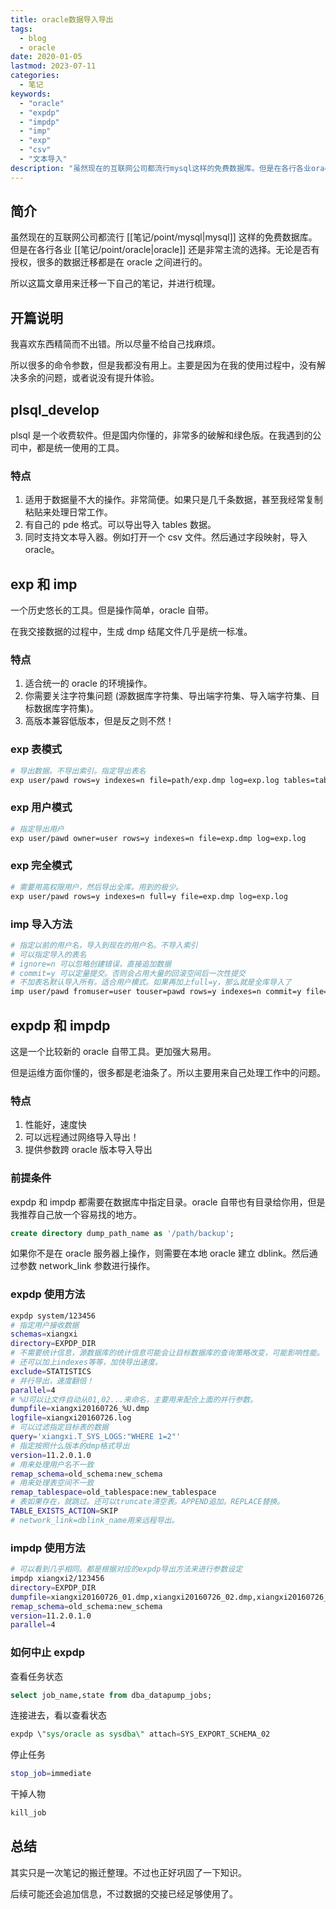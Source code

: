 ```yaml
---
title: oracle数据导入导出
tags:
  - blog
  - oracle
date: 2020-01-05
lastmod: 2023-07-11
categories:
  - 笔记
keywords:
  - "oracle"
  - "expdp"
  - "impdp"
  - "imp"
  - "exp"
  - "csv"
  - "文本导入"
description: "虽然现在的互联网公司都流行mysql这样的免费数据库。但是在各行各业oracle还是非常主流的选择。无论是否有授权，很多的数据迁移都是在oracle之间进行的。所以这篇文章用来迁移一下自己的笔记，并进行梳理"
---
```


## 简介

虽然现在的互联网公司都流行 [[笔记/point/mysql|mysql]] 这样的免费数据库。但是在各行各业 [[笔记/point/oracle|oracle]] 还是非常主流的选择。无论是否有授权，很多的数据迁移都是在 oracle 之间进行的。

所以这篇文章用来迁移一下自己的笔记，并进行梳理。

## 开篇说明

我喜欢东西精简而不出错。所以尽量不给自己找麻烦。

所以很多的命令参数，但是我都没有用上。主要是因为在我的使用过程中，没有解决多余的问题，或者说没有提升体验。

## plsql_develop

plsql 是一个收费软件。但是国内你懂的，非常多的破解和绿色版。在我遇到的公司中，都是统一使用的工具。

### 特点

1. 适用于数据量不大的操作。非常简便。如果只是几千条数据，甚至我经常复制粘贴来处理日常工作。
2. 有自己的 pde 格式。可以导出导入 tables 数据。
3. 同时支持文本导入器。例如打开一个 csv 文件。然后通过字段映射，导入 oracle。

## exp 和 imp

一个历史悠长的工具。但是操作简单，oracle 自带。

在我交接数据的过程中，生成 dmp 结尾文件几乎是统一标准。

### 特点

1. 适合统一的 oracle 的环境操作。
2. 你需要关注字符集问题 (源数据库字符集、导出端字符集、导入端字符集、目标数据库字符集)。
3. 高版本兼容低版本，但是反之则不然！

### exp 表模式

```bash
# 导出数据。不导出索引。指定导出表名
exp user/pawd rows=y indexes=n file=path/exp.dmp log=exp.log tables=tab1,tab2,tab3
```

### exp 用户模式

```bash
# 指定导出用户
exp user/pawd owner=user rows=y indexes=n file=exp.dmp log=exp.log
```

### exp 完全模式

```bash
# 需要用高权限用户，然后导出全库。用到的极少。
exp user/pawd rows=y indexes=n full=y file=exp.dmp log=exp.log
```

### imp 导入方法

```bash
# 指定以前的用户名，导入到现在的用户名。不导入索引
# 可以指定导入的表名
# ignore=n 可以忽略创建错误，直接追加数据
# commit=y 可以定量提交。否则会占用大量的回滚空间后一次性提交
# 不加表名默认导入所有。适合用户模式。如果再加上full=y，那么就是全库导入了
imp user/pawd fromuser=user touser=pawd rows=y indexes=n commit=y file=exp.dmp log=imp.log tables=t1,t2,t3
```

## expdp 和 impdp

这是一个比较新的 oracle 自带工具。更加强大易用。

但是运维方面你懂的，很多都是老油条了。所以主要用来自己处理工作中的问题。

### 特点

1. 性能好，速度快
2. 可以远程通过网络导入导出！
3. 提供参数跨 oracle 版本导入导出

### 前提条件

expdp 和 impdp 都需要在数据库中指定目录。oracle 自带也有目录给你用，但是我推荐自己放一个容易找的地方。

```sql
create directory dump_path_name as '/path/backup';
```

如果你不是在 oracle 服务器上操作，则需要在本地 oracle 建立 dblink。然后通过参数 network_link 参数进行操作。

### expdp 使用方法

```bash
expdp system/123456 
# 指定用户接收数据
schemas=xiangxi 
directory=EXPDP_DIR 
# 不需要统计信息，源数据库的统计信息可能会让目标数据库的查询策略改变，可能影响性能。
# 还可以加上indexes等等，加快导出速度。
exclude=STATISTICS 
# 并行导出，速度翻倍！
parallel=4
# %U可以让文件自动从01,02...来命名，主要用来配合上面的并行参数。
dumpfile=xiangxi20160726_%U.dmp
logfile=xiangxi20160726.log 
# 可以过滤指定目标表的数据
query='xiangxi.T_SYS_LOGS:"WHERE 1=2"'
# 指定按照什么版本的dmp格式导出
version=11.2.0.1.0 
# 用来处理用户名不一致
remap_schema=old_schema:new_schema
# 用来处理表空间不一致
remap_tablespace=old_tablespace:new_tablespace
# 表如果存在，就跳过。还可以truncate清空表。APPEND追加。REPLACE替换。
TABLE_EXISTS_ACTION=SKIP
# network_link=dblink_name用来远程导出。
```

### impdp 使用方法

```bash
# 可以看到几乎相同。都是根据对应的expdp导出方法来进行参数设定
impdp xiangxi2/123456
directory=EXPDP_DIR 
dumpfile=xiangxi20160726_01.dmp,xiangxi20160726_02.dmp,xiangxi20160726_03.dmp,xiangxi20160726_04.dmp 
remap_schema=old_schema:new_schema
version=11.2.0.1.0
parallel=4
```

### 如何中止 expdp

查看任务状态

```sql
select job_name,state from dba_datapump_jobs;
```

连接进去，看以查看状态

```sql
expdp \"sys/oracle as sysdba\" attach=SYS_EXPORT_SCHEMA_02
```

停止任务

```bash
stop_job=immediate 
```

干掉人物

```bash
kill_job
```

## 总结

其实只是一次笔记的搬迁整理。不过也正好巩固了一下知识。

后续可能还会追加信息，不过数据的交接已经足够使用了。
